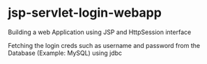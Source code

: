 # jsp-servlet-login-webapp
Building a web Application using JSP and HttpSession interface

Fetching the login creds such as username and password from the Database (Example: MySQL) using jdbc
